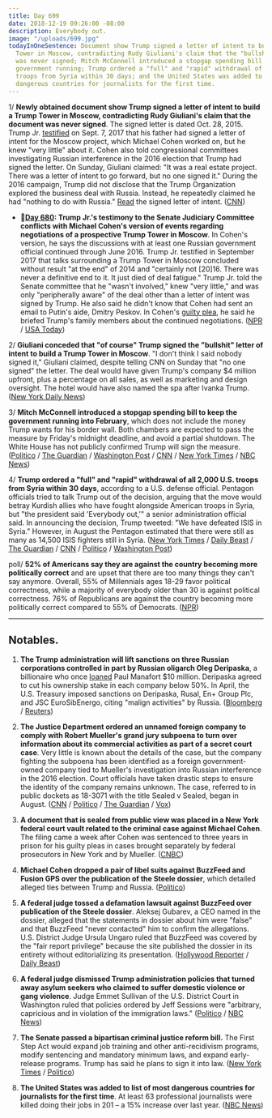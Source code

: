 ```yaml
---
title: Day 699
date: 2018-12-19 09:26:00 -08:00
description: Everybody out.
image: "/uploads/699.jpg"
todayInOneSentence: Document show Trump signed a letter of intent to build a Trump
  Tower in Moscow, contradicting Rudy Giuliani's claim that the "bullshit" letter
  was never signed; Mitch McConnell introduced a stopgap spending bill to keep the
  government running; Trump ordered a "full" and "rapid" withdrawal of all 2,000 U.S.
  troops from Syria within 30 days; and the United States was added to list of most
  dangerous countries for journalists for the first time.
---
```


1/ **Newly obtained document show Trump signed a letter of intent to build a Trump Tower in Moscow, contradicting Rudy Giuliani's claim that the document was never signed**. The signed letter is dated Oct. 28, 2015. Trump Jr. [testified](https://whatthefuckjusthappenedtoday.com/2018/05/16/day-482/#trump-jr-testified-that-his-father-s) on Sept. 7, 2017 that his father had signed a letter of intent for the Moscow project, which Michael Cohen worked on, but he knew "very little" about it. Cohen also told congressional committees investigating Russian interference in the 2016 election that Trump had signed the letter. On Sunday, Giuliani claimed: "It was a real estate project. There was a letter of intent to go forward, but no one signed it." During the 2016 campaign, Trump did not disclose that the Trump Organization explored the business deal with Russia. Instead, he repeatedly claimed he had "nothing to do with Russia." [Read](http://cdn.cnn.com/cnn/2018/images/12/18/attachment.1.pdf) the signed letter of intent. ([CNN](https://www.cnn.com/2018/12/18/politics/trump-signed-letter-of-intent-rudy-giuliani-moscow/index.html))

* **📌[Day 680](https://whatthefuckjusthappenedtoday.com/2018/11/30/day-680/#1-trump-jr-s-testimony-to-the-senate): Trump Jr.'s testimony to the Senate Judiciary Committee conflicts with Michael Cohen's version of events regarding negotiations of a prospective Trump Tower in Moscow**. In Cohen's version, he says the discussions with at least one Russian government official continued through June 2016. Trump Jr. testified in September 2017 that talks surrounding a Trump Tower in Moscow concluded without result "at the end" of 2014 and "certainly not \[20\]16. There was never a definitive end to it. It just died of deal fatigue." Trump Jr. told the Senate committee that he "wasn't involved," knew "very little," and was only "peripherally aware" of the deal other than a letter of intent was signed by Trump. He also said he didn't know that Cohen had sent an email to Putin's aide, Dmitry Peskov. In Cohen's [guilty plea](https://whatthefuckjusthappenedtoday.com/2018/11/29/day-679/#1-michael-cohen-pleaded-guilty-to-ma), he said he briefed Trump's family members about the continued negotiations. ([NPR](https://www.npr.org/2018/11/30/672188201/trump-jr-s-2017-testimony-conflicts-with-cohen-s-account-of-russian-talks) / [USA Today](https://www.usatoday.com/story/news/politics/2018/11/30/donald-trump-jr-testimony-senate-michael-cohen-guilty-plea/2162911002/))

2/ **Giuliani conceded that "of course" Trump signed the "bullshit" letter of intent to build a Trump Tower in Moscow**. "I don't think I said nobody signed it," Giuliani claimed, despite telling CNN on Sunday that "no one signed" the letter. The deal would have given Trump's company $4 million upfront, plus a percentage on all sales, as well as marketing and design oversight. The hotel would have also named the spa after Ivanka Trump. ([New York Daily News](https://www.nydailynews.com/news/politics/ny-news-trump-tower-russia-letter-intent-20181219-story.html))

3/ **Mitch McConnell introduced a stopgap spending bill to keep the government running into February**, which does not include the money Trump wants for his border wall. Both chambers are expected to pass the measure by Friday's midnight deadline, and avoid a partial shutdown. The White House has not publicly confirmed Trump will sign the measure. ([Politico](https://www.politico.com/story/2018/12/19/mcconnell-to-introduce-short-term-funding-bill-to-avert-shutdown-1068976) / [The Guardian](https://www.theguardian.com/us-news/2018/dec/19/senate-short-term-bill-avoid-government-shutdown) / [Washington Post](https://www.washingtonpost.com/politics/white-house-signals-it-might-accept-a-short-term-spending-bill-to-avert-shutdown/2018/12/19/63148a02-0395-11e9-9122-82e98f91ee6f_story.html) / [CNN](https://www.cnn.com/2018/12/19/politics/government-shutdown-congress-trump-border-wall/index.html) / [New York Times](https://www.nytimes.com/2018/12/19/us/politics/government-shutdown-threat.html) / [NBC News](https://www.nbcnews.com/politics/congress/mcconnell-announces-stopgap-funding-measure-would-avert-shutdown-n949821))

4/ **Trump ordered a "full" and "rapid" withdrawal of all 2,000 U.S. troops from Syria within 30 days**, according to a U.S. defense official. Pentagon officials tried to talk Trump out of the decision, arguing that the move would betray Kurdish allies who have fought alongside American troops in Syria, but "the president said 'Everybody out,'" a senior administration official said. In announcing the decision, Trump tweeted: "We have defeated ISIS in Syria." However, in August the Pentagon estimated that there were still as many as 14,500 ISIS fighters still in Syria. ([New York Times](https://www.nytimes.com/2018/12/19/us/politics/trump-syria-turkey-troop-withdrawal.html) / [Daily Beast](https://www.thedailybeast.com/us-officials-try-to-slow-trumps-everybody-out-of-syria-order) / [The Guardian](https://www.theguardian.com/us-news/2018/dec/19/us-troops-syria-withdrawal-trump) / [CNN](https://www.cnn.com/2018/12/19/politics/us-syria-withdrawal/index.html) / [Politico](https://www.politico.com/story/2018/12/19/trump-us-troops-in-syria-1068734) / [Washington Post](https://www.washingtonpost.com/world/national-security/trump-administration-plans-to-pull-us-troops-from-syria-immediately-defense-official-says/2018/12/19/4fcf188e-0397-11e9-b5df-5d3874f1ac36_story.html))

poll/ **52% of Americans say they are against the country becoming more politically correct** and are upset that there are too many things they can't say anymore. Overall, 55% of Millennials ages 18-29 favor political correctness, while a majority of everybody older than 30 is against political correctness. 76% of Republicans are against the country becoming more politically correct compared to 55% of Democrats. ([NPR](https://www.npr.org/2018/12/19/677346260/warning-to-democrats-most-americans-against-u-s-getting-more-politically-correct))

---

## Notables.

1. **The Trump administration will lift sanctions on three Russian corporations controlled in part by Russian oligarch Oleg Deripaska**, a billionaire who once [loaned](https://whatthefuckjusthappenedtoday.com/2018/06/28/day-525/#1-paul-manafort-owed-10-million-to-r) Paul Manafort $10 million. Deripaska agreed to cut his ownership stake in each company below 50%. In April, the U.S. Treasury imposed sanctions on Deripaska, Rusal, En\+ Group Plc, and JSC EuroSibEnergo, citing "malign activities" by Russia. ([Bloomberg](https://www.bloomberg.com/news/articles/2018-12-19/trump-ready-to-remove-sanctions-on-deripaska-s-rusal-in-30-days)  / [Reuters](https://www.reuters.com/article/us-usa-russia-sanctions-deripaska/u-s-to-lift-sanctions-on-oleg-deripaskas-rusal-and-en-in-30-days-idUSKCN1OI2AS))

2. **The Justice Department ordered an unnamed foreign company to comply with Robert Mueller's grand jury subpoena to turn over information about its commercial activities as part of a secret court case**. Very little is known about the details of the case, but the company fighting the subpoena has been identified as a foreign government-owned company tied to Mueller's investigation into Russian interference in the 2016 election. Court officials have taken drastic steps to ensure the identity of the company remains unknown. The case, referred to in public dockets as 18-3071 with the title Sealed v Sealed, began in August. ([CNN](https://www.cnn.com/2018/12/18/politics/mueller-mystery-grand-jury-appeal/index.html) / [Politico](https://www.politico.com/story/2018/12/18/mueller-probe-legal-foreign-owned-company-1068725) / [The Guardian](https://www.theguardian.com/us-news/2018/dec/18/sealed-v-sealed-robert-mueller-mysterious-case-subpoena) / [Vox](https://www.vox.com/2018/12/19/18147495/mueller-grand-jury-mystery-country-a))

3. **A document that is sealed from public view was placed in a New York federal court vault related to the criminal case against Michael Cohen**. The filing came a week after Cohen was sentenced to three years in prison for his guilty pleas in cases brought separately by federal prosecutors in New York and by Mueller. ([CNBC](https://www.cnbc.com/2018/12/19/-filing-in-case-of-former-trump-lawyer-michael-cohen.html))

4. **Michael Cohen dropped a pair of libel suits against BuzzFeed and Fusion GPS over the publication of the Steele dossier**, which detailed alleged ties between Trump and Russia. ([Politico](https://www.politico.com/story/2018/04/19/michael-cohen-drops-buzzfeed-fusion-lawsuit-537327))

5. **A federal judge tossed a defamation lawsuit against BuzzFeed over publication of the Steele dossier**. Aleksej Gubarev, a CEO named in the dossier, alleged that the statements in dossier about him were "false" and that BuzzFeed "never contacted" him to confirm the allegations. U.S. District Judge Ursula Ungaro ruled that BuzzFeed was covered by the "fair report privilege" because the site published the dossier in its entirety without editorializing its presentation. ([Hollywood Reporter](https://www.hollywoodreporter.com/thr-esq/tech-ceo-suing-buzzfeed-trump-dossier-story-isn-t-public-figure-judge-rules-1170868) / [Daily Beast](https://www.thedailybeast.com/buzzfeed-wins-steele-dossier-lawsuit))

6. **A federal judge dismissed Trump administration policies that turned away asylum seekers who claimed to suffer domestic violence or gang violence**. Judge Emmet Sullivan of the U.S. District Court in Washington ruled that policies ordered by Jeff Sessions were "arbitrary, capricious and in violation of the immigration laws." ([Politico](https://www.politico.com/story/2018/12/19/trump-policy-domestic-violence-victims-asylum-1069107) / [NBC News](https://www.nbcnews.com/politics/politics-news/federal-judge-strikes-down-trump-asylum-rules-domestic-gang-violence-n949936))

7. **The Senate passed a bipartisan criminal justice reform bill.** The First Step Act would expand job training and other anti-recidivism programs, modify sentencing and mandatory minimum laws, and expand early-release programs. Trump has said he plans to sign it into law. ([New York Times](https://www.nytimes.com/2018/12/18/us/politics/senate-criminal-justice-bill.html) / [Politico](https://www.politico.com/story/2018/12/18/criminal-justice-reform-bill-vote-1068268))

8. **The United States was added to list of most dangerous countries for journalists for the first time**. At least 63 professional journalists were killed doing their jobs in 201 – a 15% increase over last year. ([NBC News](https://www.nbcnews.com/news/world/united-states-added-list-most-dangerous-countries-journalists-first-time-n949676))